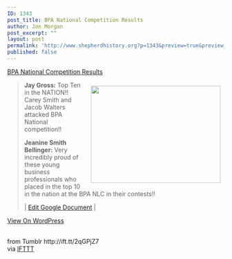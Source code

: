 ```yaml
---
ID: 1343
post_title: BPA National Competition Results
author: Jon Morgan
post_excerpt: ""
layout: post
permalink: 'http://www.shepherdhistory.org?p=1343&preview=true&preview_id=1343'
published: false
---
```

<p><a href="http://ift.tt/2qGU7gV">BPA National Competition Results</a></p><img width="300" height="225" style="float: right; padding:10px;" src="http://ift.tt/2rgfwKY" class="attachment-medium size-medium wp-post-image" alt="" data-attachment-id="1318" data-permalink="http://ift.tt/2qGJL0w" data-orig-file="http://ift.tt/2rgC8Lh" data-orig-size="960,720" data-comments-opened="1" data-image-meta='{"aperture":"0","credit":"","camera":"","caption":"","created_timestamp":"0","copyright":"","focal_length":"0","iso":"0","shutter_speed":"0","title":"","orientation":"0"}' data-image-title="image" data-image-description="" data-medium-file="http://ift.tt/2rgfwKY" data-large-file="http://ift.tt/2qGCaz4"/><blockquote><p><b>Jay Gross:</b> Top Ten in the NATION!! Carey Smith and Jacob Walters attacked BPA National competition!!</p>
<p><b>Jeanine Smith Bellinger:</b> Very incredibly proud of these young business professionals who placed in the top 10 in the nation at the BPA NLC in their contests!!</p>

<p>| <a href="http://ift.tt/2rgC9ij">Edit Google Document</a> |</p></blockquote><p><a href="http://ift.tt/2qGU7gV">View On WordPress</a></p><div style="clear:both;"></div><br>
from Tumblr http://ift.tt/2qGPjZ7<br>
via <a href="http://ift.tt/1c4nCfM">IFTTT</a>